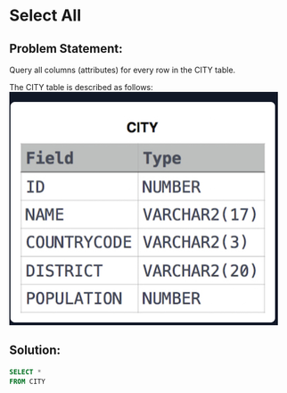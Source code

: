 # Select All

## Problem Statement:
Query all columns (attributes) for every row in the CITY table.

The CITY table is described as follows:
![](./Images/City.png)

## Solution:
```SQL
SELECT *
FROM CITY
```